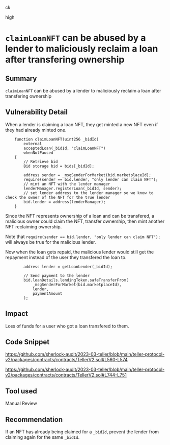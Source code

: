 ck

high

# `claimLoanNFT` can be abused by a lender to maliciously reclaim a loan after transfering ownership

## Summary

`claimLoanNFT` can be abused by a lender to maliciously reclaim a loan after transfering ownership

## Vulnerability Detail

When a lender is claiming a loan NFT, they get minted a new NFT even if they had already minted one.

```solidity
    function claimLoanNFT(uint256 _bidId)
        external
        acceptedLoan(_bidId, "claimLoanNFT")
        whenNotPaused
    {
        // Retrieve bid
        Bid storage bid = bids[_bidId];

        address sender = _msgSenderForMarket(bid.marketplaceId);
        require(sender == bid.lender, "only lender can claim NFT");
        // mint an NFT with the lender manager
        lenderManager.registerLoan(_bidId, sender);
        // set lender address to the lender manager so we know to check the owner of the NFT for the true lender
        bid.lender = address(lenderManager);
    }
```

Since the NFT represents ownership of a loan and can be transfered, a malicious owner could claim the NFT, transfer ownership, then mint another NFT reclaiming ownership.

Note that `require(sender == bid.lender, "only lender can claim NFT");` will always be true for the malicious lender.

Now when the loan gets repaid, the malicious lender would still get the repayment instead of the user they transfered the loan to.

```solidity
        address lender = getLoanLender(_bidId);

        // Send payment to the lender
        bid.loanDetails.lendingToken.safeTransferFrom(
            _msgSenderForMarket(bid.marketplaceId),
            lender,
            paymentAmount
        );
```

## Impact

Loss of funds for a user who got a loan transfered to them.

## Code Snippet

https://github.com/sherlock-audit/2023-03-teller/blob/main/teller-protocol-v2/packages/contracts/contracts/TellerV2.sol#L560-L574

https://github.com/sherlock-audit/2023-03-teller/blob/main/teller-protocol-v2/packages/contracts/contracts/TellerV2.sol#L744-L751

## Tool used

Manual Review

## Recommendation

If an NFT has already being claimed for a `_bidId`, prevent the lender from claiming again for the same `_bidId`.